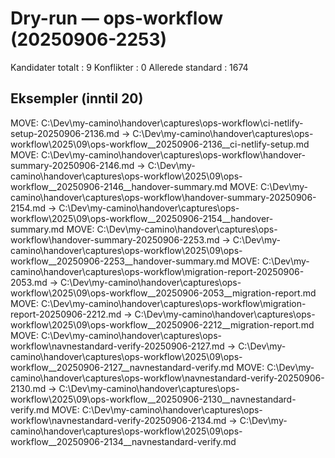 # Dry-run — ops-workflow (20250906-2253)

Kandidater totalt : 9
Konflikter        : 0
Allerede standard : 1674

## Eksempler (inntil 20)
MOVE: C:\Dev\my-camino\handover\captures\ops-workflow\ci-netlify-setup-20250906-2136.md
  ->  C:\Dev\my-camino\handover\captures\ops-workflow\2025\09\ops-workflow__20250906-2136__ci-netlify-setup.md
MOVE: C:\Dev\my-camino\handover\captures\ops-workflow\handover-summary-20250906-2146.md
  ->  C:\Dev\my-camino\handover\captures\ops-workflow\2025\09\ops-workflow__20250906-2146__handover-summary.md
MOVE: C:\Dev\my-camino\handover\captures\ops-workflow\handover-summary-20250906-2154.md
  ->  C:\Dev\my-camino\handover\captures\ops-workflow\2025\09\ops-workflow__20250906-2154__handover-summary.md
MOVE: C:\Dev\my-camino\handover\captures\ops-workflow\handover-summary-20250906-2253.md
  ->  C:\Dev\my-camino\handover\captures\ops-workflow\2025\09\ops-workflow__20250906-2253__handover-summary.md
MOVE: C:\Dev\my-camino\handover\captures\ops-workflow\migration-report-20250906-2053.md
  ->  C:\Dev\my-camino\handover\captures\ops-workflow\2025\09\ops-workflow__20250906-2053__migration-report.md
MOVE: C:\Dev\my-camino\handover\captures\ops-workflow\migration-report-20250906-2212.md
  ->  C:\Dev\my-camino\handover\captures\ops-workflow\2025\09\ops-workflow__20250906-2212__migration-report.md
MOVE: C:\Dev\my-camino\handover\captures\ops-workflow\navnestandard-verify-20250906-2127.md
  ->  C:\Dev\my-camino\handover\captures\ops-workflow\2025\09\ops-workflow__20250906-2127__navnestandard-verify.md
MOVE: C:\Dev\my-camino\handover\captures\ops-workflow\navnestandard-verify-20250906-2130.md
  ->  C:\Dev\my-camino\handover\captures\ops-workflow\2025\09\ops-workflow__20250906-2130__navnestandard-verify.md
MOVE: C:\Dev\my-camino\handover\captures\ops-workflow\navnestandard-verify-20250906-2134.md
  ->  C:\Dev\my-camino\handover\captures\ops-workflow\2025\09\ops-workflow__20250906-2134__navnestandard-verify.md
